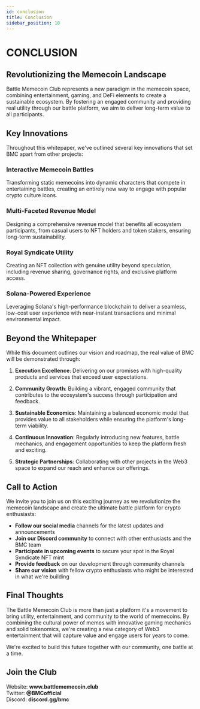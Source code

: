 ```yaml
---
id: conclusion
title: Conclusion
sidebar_position: 10
---
```


# CONCLUSION

## Revolutionizing the Memecoin Landscape

Battle Memecoin Club represents a new paradigm in the memecoin space, combining entertainment, gaming, and DeFi elements to create a sustainable ecosystem. By fostering an engaged community and providing real utility through our battle platform, we aim to deliver long-term value to all participants.

## Key Innovations

Throughout this whitepaper, we've outlined several key innovations that set BMC apart from other projects:

<div className="innovation-grid" style={{
  display: 'grid',
  gridTemplateColumns: 'repeat(auto-fill, minmax(300px, 1fr))',
  gap: '1.5rem',
  marginTop: '1.5rem',
  marginBottom: '2rem'
}}>
  <div className="innovation-card" style={{
    backgroundColor: 'rgba(20, 241, 149, 0.05)',
    borderRadius: '12px',
    padding: '1.5rem',
    border: '1px solid rgba(20, 241, 149, 0.2)'
  }}>
    <h3 style={{marginTop: '0'}}>Interactive Memecoin Battles</h3>
    <p>
      Transforming static memecoins into dynamic characters that compete in
      entertaining battles, creating an entirely new way to engage with popular
      crypto culture icons.
    </p>
  </div>
  
  <div className="innovation-card" style={{
    backgroundColor: 'rgba(20, 241, 149, 0.05)',
    borderRadius: '12px',
    padding: '1.5rem',
    border: '1px solid rgba(20, 241, 149, 0.2)'
  }}>
    <h3 style={{marginTop: '0'}}>Multi-Faceted Revenue Model</h3>
    <p>
      Designing a comprehensive revenue model that benefits all ecosystem
      participants, from casual users to NFT holders and token stakers, ensuring
      long-term sustainability.
    </p>
  </div>
  
  <div className="innovation-card" style={{
    backgroundColor: 'rgba(20, 241, 149, 0.05)',
    borderRadius: '12px',
    padding: '1.5rem',
    border: '1px solid rgba(20, 241, 149, 0.2)'
  }}>
    <h3 style={{marginTop: '0'}}>Royal Syndicate Utility</h3>
    <p>
      Creating an NFT collection with genuine utility beyond speculation,
      including revenue sharing, governance rights, and exclusive platform
      access.
    </p>
  </div>
  
  <div className="innovation-card" style={{
    backgroundColor: 'rgba(20, 241, 149, 0.05)',
    borderRadius: '12px',
    padding: '1.5rem',
    border: '1px solid rgba(20, 241, 149, 0.2)'
  }}>
    <h3 style={{marginTop: '0'}}>Solana-Powered Experience</h3>
    <p>
      Leveraging Solana's high-performance blockchain to deliver a seamless,
      low-cost user experience with near-instant transactions and minimal
      environmental impact.
    </p>
  </div>
</div>

## Beyond the Whitepaper

While this document outlines our vision and roadmap, the real value of BMC will be demonstrated through:

1. **Execution Excellence**: Delivering on our promises with high-quality products and services that exceed user expectations.

2. **Community Growth**: Building a vibrant, engaged community that contributes to the ecosystem's success through participation and feedback.

3. **Sustainable Economics**: Maintaining a balanced economic model that provides value to all stakeholders while ensuring the platform's long-term viability.

4. **Continuous Innovation**: Regularly introducing new features, battle mechanics, and engagement opportunities to keep the platform fresh and exciting.

5. **Strategic Partnerships**: Collaborating with other projects in the Web3 space to expand our reach and enhance our offerings.

## Call to Action

We invite you to join us on this exciting journey as we revolutionize the memecoin landscape and create the ultimate battle platform for crypto enthusiasts:

- **Follow our social media** channels for the latest updates and announcements
- **Join our Discord community** to connect with other enthusiasts and the BMC team
- **Participate in upcoming events** to secure your spot in the Royal Syndicate NFT mint
- **Provide feedback** on our development through community channels
- **Share our vision** with fellow crypto enthusiasts who might be interested in what we're building

## Final Thoughts

The Battle Memecoin Club is more than just a platform it's a movement to bring utility, entertainment, and community to the world of memecoins. By combining the cultural power of memes with innovative gaming mechanics and solid tokenomics, we're creating a new category of Web3 entertainment that will capture value and engage users for years to come.

We're excited to build this future together with our community, one battle at a time.

<div style={{
  padding: '2rem',
  backgroundColor: 'rgba(20, 241, 149, 0.05)',
  borderRadius: '12px',
  textAlign: 'center',
  marginTop: '3rem',
  border: '1px solid rgba(20, 241, 149, 0.2)'
}}>
  <h2 style={{marginTop: '0'}}>Join the Club</h2>
  <p>
    Website: <strong>www.battlememecoin.club</strong><br />
    Twitter: <strong>@BMCofficial</strong><br />
    Discord: <strong>discord.gg/bmc</strong>
  </p>
</div> 